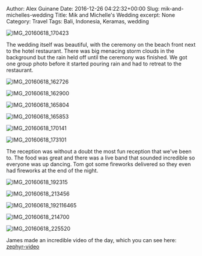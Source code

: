 Author: Alex Guinane
Date: 2016-12-26 04:22:32+00:00
Slug: mik-and-michelles-wedding
Title: Mik and Michelle's Wedding
excerpt: None
Category: Travel
Tags: Bali, Indonesia, Keramas, wedding

![IMG_20160618_170423](/images/2016/2016-12-26-mik-and-michelles-wedding/img_20160618_170423.jpg)

The wedding itself was beautiful, with the ceremony on the beach front next to the hotel restaurant. There was big menacing storm clouds in the background but the rain held off until the ceremony was finished. We got one group photo before it started pouring rain and had to retreat to the restaurant.

![IMG_20160618_162726](/images/2016/2016-12-26-mik-and-michelles-wedding/img_20160618_162726.jpg "Groomsmen")

![IMG_20160618_162900](/images/2016/2016-12-26-mik-and-michelles-wedding/img_20160618_162900.jpg)

![IMG_20160618_165804](/images/2016/2016-12-26-mik-and-michelles-wedding/img_20160618_165804.jpg)

![IMG_20160618_165853](/images/2016/2016-12-26-mik-and-michelles-wedding/img_20160618_165853.jpg)

![IMG_20160618_170141](/images/2016/2016-12-26-mik-and-michelles-wedding/img_20160618_170141.jpg)

![IMG_20160618_173101](/images/2016/2016-12-26-mik-and-michelles-wedding/img_20160618_173101.jpg)

The reception was without a doubt the most fun reception that we've been to. The food was great and there was a live band that sounded incredible so everyone was up dancing. Tom got some fireworks delivered so they even had fireworks at the end of the night.

![IMG_20160618_192315](/images/2016/2016-12-26-mik-and-michelles-wedding/img_20160618_192315.jpg)

![IMG_20160618_213456](/images/2016/2016-12-26-mik-and-michelles-wedding/img_20160618_213456.jpg)

![IMG_20160618_192116465](/images/2016/2016-12-26-mik-and-michelles-wedding/img_20160618_192116465.jpg)

![IMG_20160618_214700](/images/2016/2016-12-26-mik-and-michelles-wedding/img_20160618_214700.jpg)

![IMG_20160618_225520](/images/2016/2016-12-26-mik-and-michelles-wedding/img_20160618_225520.jpg)

James made an incredible video of the day, which you can see here:
[zephyr-video](http://www.zephyr-video.com/#!Michelle-Mik-Bali-Wedding-Film/c1zu8/)
